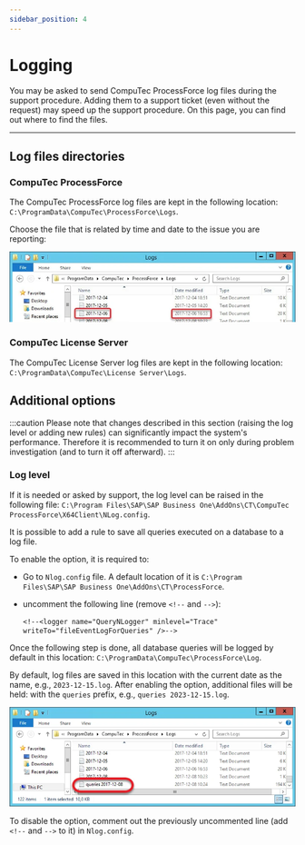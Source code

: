 ```yaml
---
sidebar_position: 4
---
```


# Logging

You may be asked to send CompuTec ProcessForce log files during the support procedure. Adding them to a support ticket (even without the request) may speed up the support procedure. On this page, you can find out where to find the files.

---

## Log files directories

### CompuTec ProcessForce

The CompuTec ProcessForce log files are kept in the following location: `C:\ProgramData\CompuTec\ProcessForce\Logs`.

Choose the file that is related by time and date to the issue you are reporting:

![Time Date](./media/logging/time-date.webp)

### CompuTec License Server

The CompuTec License Server log files are kept in the following location: `C:\ProgramData\CompuTec\License Server\Logs`.

## Additional options

:::caution
    Please note that changes described in this section (raising the log level or adding new rules) can significantly impact the system's performance. Therefore it is recommended to turn it on only during problem investigation (and to turn it off afterward).
:::

### Log level

If it is needed or asked by support, the log level can be raised in the following file: `C:\Program Files\SAP\SAP Business One\AddOns\CT\CompuTec ProcessForce\X64Client\NLog.config`.

It is possible to add a rule to save all queries executed on a database to a log file.

To enable the option, it is required to:

- Go to `Nlog.config` file. A default location of it is `C:\Program Files\SAP\SAP Business One\AddOns\CT\ProcessForce`.
- uncomment the following line (remove `<!--` and `-->`):

    ```config
    <!--<logger name="QueryNLogger" minlevel="Trace" writeTo="fileEventLogForQueries" />-->
    ```

Once the following step is done, all database queries will be logged by default in this location: `C:\ProgramData\CompuTec\ProcessForce\Log`.

By default, log files are saved in this location with the current date as the name, e.g., `2023-12-15.log`. After enabling the option, additional files will be held: with the `queries` prefix, e.g., `queries 2023-12-15.log`.

![Log Files](./media/logging/log-files.webp)

To disable the option, comment out the previously uncommented line (add `<!--` and `-->` to it) in `Nlog.config`.
